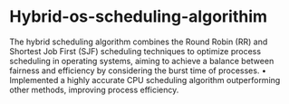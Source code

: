 # Hybrid-os-scheduling-algorithim
The hybrid scheduling algorithm combines the Round Robin (RR) and Shortest Job First (SJF) scheduling techniques to
optimize process scheduling in operating systems, aiming to achieve a balance between fairness and efficiency by
considering the burst time of processes.
• Implemented a highly accurate CPU scheduling algorithm outperforming other methods, improving process efficiency.
